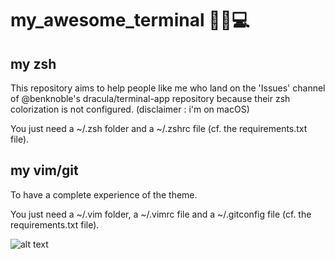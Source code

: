 # my_awesome_terminal 🧛‍♂️💻

## my zsh

This repository aims to help people like me who land on the 'Issues' channel of @benknoble's dracula/terminal-app repository because their zsh colorization is not configured. (disclaimer : i'm on macOS)

You just need a ~/.zsh folder and a ~/.zshrc file (cf. the requirements.txt file).

## my vim/git
To have a complete experience of the theme.

You just need a ~/.vim folder, a ~/.vimrc file and a ~/.gitconfig file (cf. the requirements.txt file).

![alt text](https://github.com/mdeboute/my_awesome_zsh/blob/main/assets/Capture%20d’écran%202020-10-13%20à%2019.02.08%202.png)
